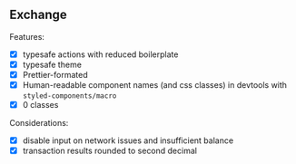 ## Exchange

Features:

- [x] typesafe actions with reduced boilerplate
- [x] typesafe theme
- [x] Prettier-formated
- [x] Human-readable component names (and css classes) in devtools with `styled-components/macro`
- [x] 0 classes

Considerations:

- [x] disable input on network issues and insufficient balance
- [x] transaction results rounded to second decimal

